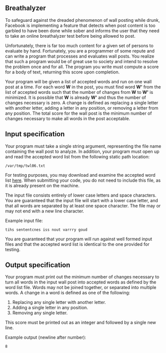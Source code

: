 <div id="readme" class="blob instapaper_body">

<article class="markdown-body">

# Breathalyzer

To safeguard against the dreaded phenomenon of wall posting while drunk, Facebook is implementing a feature that detects when post content is too garbled to have been done while sober and informs the user that they need to take an online breathalyzer test before being allowed to post.

Unfortunately, there is far too much content for a given set of persons to evaluate by hand. Fortunately, you are a programmer of some repute and can write a program that processes and evaluates wall posts. You realize that such a program would be of great use to society and intend to resolve the problem once and for all. The program you write must compute a score for a body of text, returning this score upon completion.

Your program will be given a list of accepted words and run on one wall post at a time. For each word **W** in the post, you must find word **W'** from the list of accepted words such that the number of changes from **W** to **W'** is minimized. It is possible that **W** is already **W'** and thus the number of changes necessary is zero. A change is defined as replacing a single letter with another letter, adding a letter in any position, or removing a letter from any position. The total score for the wall post is the minimum number of changes necessary to make all words in the post acceptable.

## Input specification

Your program must take a single string argument, representing the file name containing the wall post to analyze. In addition, your program must open up and read the accepted word list from the following static path location:

    /var/tmp/twl06.txt

For testing purposes, you may download and examine the accepted word list [here](twl06.txt). When submitting your code, you do not need to include this file, as it is already present on the machine.

The input file consists entirely of lower case letters and space characters. You are guaranteed that the input file will start with a lower case letter, and that all words are separated by at least one space character. The file may or may not end with a new line character.

Example input file:

    tihs sententcnes iss nout varrry goud

You are guaranteed that your program will run against well formed input files and that the accepted word list is identical to the one provided for testing.

## Output specification

Your program must print out the minimum number of changes necessary to turn all words in the input wall post into accepted words as defined by the word list file. Words may not be joined together, or separated into multiple words. A change in a word is defined as one of the following:

1.  Replacing any single letter with another letter.
2.  Adding a single letter in any position.
3.  Removing any single letter.

This score must be printed out as an integer and followed by a single new line.

Example output (newline after number):

    8

</article>

</div>
